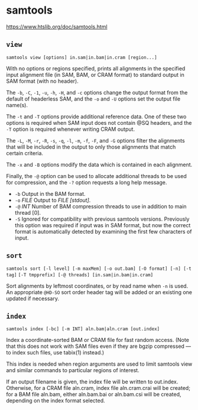 # samtools

<https://www.htslib.org/doc/samtools.html>

## `view`

`samtools view [options] in.sam|in.bam|in.cram [region...]`

With no options or regions specified, prints all alignments in the specified input alignment file (in SAM, BAM, or CRAM format) to standard output in SAM format (with no header). 

The `-b`, `-C`, `-1`, `-u`, `-h`, `-H`, and `-c` options change the output format from the default of headerless SAM, and the `-o` and `-U` options set the output file name(s).

The `-t` and `-T` options provide additional reference data. One of these two options is required when SAM input does not contain @SQ headers, and the `-T` option is required whenever writing CRAM output.

The `-L`, `-M`, `-r`, `-R`, `-s`, `-q`, `-l`, `-m`, `-f`, `-F`, and `-G` options filter the alignments that will be included in the output to only those alignments that match certain criteria.

The `-x` and `-B` options modify the data which is contained in each alignment.

Finally, the `-@` option can be used to allocate additional threads to be used for compression, and the `-?` option requests a long help message. 

- `-b` Output in the BAM format. 
- `-o` *FILE* Output to *FILE [stdout]*.
- `-@` *INT* Number of BAM compression threads to use in addition to main thread [0]. 
- `-S` Ignored for compatibility with previous samtools versions. Previously this option was required if input was in SAM format, but now the correct format is automatically detected by examining the first few characters of input. 

## `sort`

`samtools sort [-l level] [-m maxMem] [-o out.bam] [-O format] [-n] [-t tag]`
`[-T tmpprefix] [-@ threads] [in.sam|in.bam|in.cram]`

Sort alignments by leftmost coordinates, or by read name when `-n` is used. An appropriate `@HD-SO` sort order header tag will be added or an existing one updated if necessary.


## `index`

`samtools index [-bc] [-m INT] aln.bam|aln.cram [out.index]`

Index a coordinate-sorted BAM or CRAM file for fast random access. (Note that this does not work with SAM files even if they are bgzip compressed — to index such files, use tabix(1) instead.)

This index is needed when region arguments are used to limit samtools view and similar commands to particular regions of interest.

If an output filename is given, the index file will be written to out.index. Otherwise, for a CRAM file aln.cram, index file aln.cram.crai will be created; for a BAM file aln.bam, either aln.bam.bai or aln.bam.csi will be created, depending on the index format selected.
